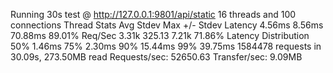 Running 30s test @ http://127.0.0.1:9801/api/static
  16 threads and 100 connections
  Thread Stats   Avg      Stdev     Max   +/- Stdev
    Latency     4.56ms    8.56ms  70.88ms   89.01%
    Req/Sec     3.31k   325.13     7.21k    71.86%
  Latency Distribution
     50%    1.46ms
     75%    2.30ms
     90%   15.44ms
     99%   39.75ms
  1584478 requests in 30.09s, 273.50MB read
Requests/sec:  52650.63
Transfer/sec:      9.09MB
